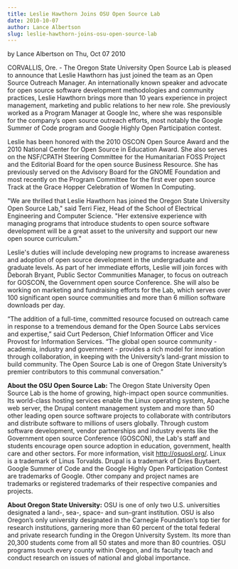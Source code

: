 ```yaml
---
title: Leslie Hawthorn Joins OSU Open Source Lab
date: 2010-10-07
author: Lance Albertson
slug: leslie-hawthorn-joins-osu-open-source-lab
---
```

by Lance Albertson on Thu, Oct 07 2010

CORVALLIS, Ore. - The Oregon State University Open Source Lab is pleased to
announce that Leslie Hawthorn has just joined the team as an Open Source
Outreach Manager. An internationally known speaker and advocate for open source
software development methodologies and community practices, Leslie Hawthorn
brings more than 10 years experience in project management, marketing and public
relations to her new role. She previously worked as a Program Manager at Google
Inc, where she was responsible for the company’s open source outreach efforts,
most notably the Google Summer of Code program and Google Highly Open
Participation contest.

Leslie has been honored with the 2010 OSCON Open Source Award and the 2010
National Center for Open Source in Education Award. She also serves on the
NSF/CPATH Steering Committee for the Humanitarian FOSS Project and the Editorial
Board for the open source Business Resource. She has previously served on the
Advisory Board for the GNOME Foundation and most recently on the Program
Committee for the first ever open source Track at the Grace Hopper Celebration
of Women In Computing.

"We are thrilled that Leslie Hawthorn has joined the Oregon State University
Open Source Lab," said Terri Fiez, Head of the School of Electrical Engineering
and Computer Science. "Her extensive experience with managing programs that
introduce students to open source software development will be a great asset to
the university and support our new open source curriculum."

Leslie's duties will include developing new programs to increase awareness and
adoption of open source development in the undergraduate and graduate levels. As
part of her immediate efforts, Leslie will join forces with Deborah Bryant,
Public Sector Communities Manager, to focus on outreach for GOSCON, the
Government open source Conference. She will also be working on marketing and
fundraising efforts for the Lab, which serves over 100 significant open source
communities and more than 6 million software downloads per day.

“The addition of a full-time, committed resource focused on outreach came in
response to a tremendous demand for the Open Source Labs services and
expertise,” said Curt Pederson, Chief Information Officer and Vice Provost for
Information Services. “The global open source community - academia, industry and
government - provides a rich model for innovation through collaboration, in
keeping with the University’s land-grant mission to build community. The Open
Source Lab is one of Oregon State University’s premier contributors to this
communal conversation.”

**About the OSU Open Source Lab:** The Oregon State University Open Source Lab
is the home of growing, high-impact open source communities. Its world-class
hosting services enable the Linux operating system, Apache web server, the
Drupal content management system and more than 50 other leading open source
software projects to collaborate with contributors and distribute software to
millions of users globally. Through custom software development, vendor
partnerships and industry events like the Government open source Conference
(GOSCON), the Lab's staff and students encourage open source adoption in
education, government, health care and other sectors. For more information,
visit http://osuosl.org/. Linux is a trademark of Linus Torvalds. Drupal is a
trademark of Dries Buytaert. Google Summer of Code and the Google Highly Open
Participation Contest are trademarks of Google. Other company and project names
are trademarks or registered trademarks of their respective companies and
projects.

**About Oregon State University:** OSU is one of only two U.S. universities
designated a land-, sea-, space- and sun-grant institution. OSU is also Oregon’s
only university designated in the Carnegie Foundation’s top tier for research
institutions, garnering more than 60 percent of the total federal and private
research funding in the Oregon University System. Its more than 20,300 students
come from all 50 states and more than 80 countries. OSU programs touch every
county within Oregon, and its faculty teach and conduct research on issues of
national and global importance.
